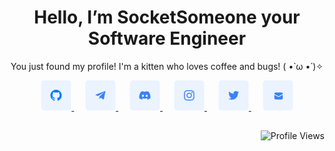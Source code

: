 <div align="center">
   <h1>
       Hello, I’m SocketSomeone your Software Engineer
   </h1>

  <p>
       You just found my profile! I'm a kitten who loves coffee and bugs! ( •̀ ω •́ )✧
  </p>

  <a href="https://github.com/SocketSomeone">
    <picture>
       <source media="(prefers-color-scheme: dark)" srcset="./assets/dark/github.png">
       <img src="./assets/light/github.png">
    </picture>
  </a>
  &emsp;
  <a href="[https://github.com/SocketSomeone](https://t.me/socketsomeone)">
    <picture>
       <source media="(prefers-color-scheme: dark)" srcset="./assets/dark/telegram.png">
       <img src="./assets/light/telegram.png">
    </picture>
  </a> 
  &emsp;
  <a href="https://discord.com/users/235413185639874561">
    <picture>
       <source media="(prefers-color-scheme: dark)" srcset="./assets/dark/discord.png">
       <img src="./assets/light/discord.png">
    </picture>
  </a> 
  &emsp;
  <a href="https://instagram.com/socketsomeone">
    <picture>
       <source media="(prefers-color-scheme: dark)" srcset="./assets/dark/instagram.png">
       <img src="./assets/light/instagram.png">
    </picture>
  </a>
  &emsp;
  <a href="https://twitter.com/SocketSomeone">
    <picture>
       <source media="(prefers-color-scheme: dark)" srcset="./assets/dark/twitter.png">
       <img src="./assets/light/twitter.png">
    </picture>
  </a> 
  &emsp;
  <a href="mailto:socket.someone@gmail.com">
    <picture>
       <source media="(prefers-color-scheme: dark)" srcset="./assets/dark/email.png">
       <img src="./assets/light/email.png">
    </picture>
  </a>
</div>

##

<img align="right" src="https://komarev.com/ghpvc/?username=SocketSomeone&label=💖" alt="Profile Views"/>
